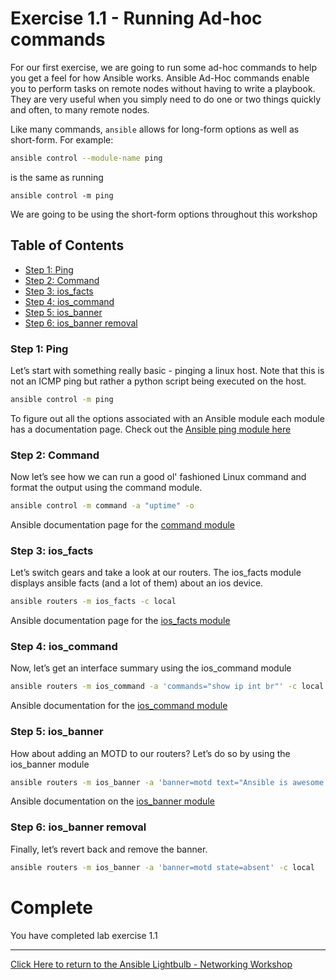 # Exercise 1.1 - Running Ad-hoc commands

For our first exercise, we are going to run some ad-hoc commands to help you get a feel for how Ansible works. Ansible Ad-Hoc commands enable you to perform tasks on remote nodes without having to write a playbook. They are very useful when you simply need to do one or two things quickly and often, to many remote nodes.

Like many commands, `ansible` allows for long-form options as well as short-form. For example:

```bash
ansible control --module-name ping
```

is the same as running
```
ansible control -m ping
```
We are going to be using the short-form options throughout this workshop

## Table of Contents
 - [Step 1: Ping](#step-1-ping)
 - [Step 2: Command](#step-2-command)
 - [Step 3: ios_facts](#step-3-ios_facts)
 - [Step 4: ios_command](#step-4-ios_command)
 - [Step 5: ios_banner](#step-5-ios_banner)
 - [Step 6: ios_banner removal](#step-6-ios_banner-removal)

### Step 1: Ping

Let’s start with something really basic - pinging a linux host. Note that this is not an ICMP ping but rather a python script being executed on the host.

```bash
ansible control -m ping
```

To figure out all the options associated with an Ansible module each module has a documentation page.  Check out the [Ansible ping module here](http://docs.ansible.com/ansible/latest/ping_module.html)

### Step 2: Command
Now let’s see how we can run a good ol' fashioned Linux command and format the output using the command module.
```bash
ansible control -m command -a "uptime" -o
```

Ansible documentation page for the [command module](http://docs.ansible.com/ansible/latest/command_module.html)

### Step 3: ios_facts

Let’s switch gears and take a look at our routers. The ios_facts module displays ansible facts (and a lot of them) about an ios device.

```bash
ansible routers -m ios_facts -c local
```

Ansible documentation page for the [ios_facts module](http://docs.ansible.com/ansible/latest/ios_facts_module.html)

### Step 4: ios_command

Now, let’s get an interface summary using the ios_command module

```bash
ansible routers -m ios_command -a 'commands="show ip int br"' -c local
```
Ansible documentation for the [ios_command module](http://docs.ansible.com/ansible/latest/ios_command_module.html)
### Step 5: ios_banner

How about adding an MOTD to our routers? Let’s do so by using the ios_banner module

```bash
ansible routers -m ios_banner -a 'banner=motd text="Ansible is awesome!" state=present' -c local
```

Ansible documentation on the [ios_banner module](http://docs.ansible.com/ansible/latest/ios_banner_module.html)

### Step 6: ios_banner removal

Finally, let’s revert back and remove the banner.

```bash
ansible routers -m ios_banner -a 'banner=motd state=absent' -c local
```

# Complete
You have completed lab exercise 1.1

 ---
[Click Here to return to the Ansible Lightbulb - Networking Workshop](../README.md)
